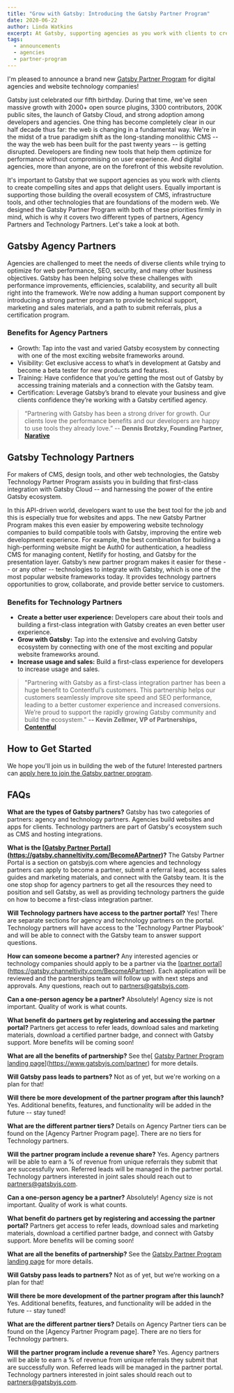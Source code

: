 ```yaml
---
title: "Grow with Gatsby: Introducing the Gatsby Partner Program"
date: 2020-06-22
author: Linda Watkins
excerpt: At Gatsby, supporting agencies as you work with clients to create compelling sites and apps that delight users is important to us. Equally important is supporting those building the overall ecosystem of CMS, infrastructure tools, and other technologies that form the foundations of today’s emerging modern web. Today we are inviting Agency Partners and Technology Partners to join our new Gatsby Partner Program, designed with both of these priorities firmly in mind.
tags:
  - announcements
  - agencies
  - partner-program
---
```

I'm pleased to announce a brand new [Gatsby Partner Program](https://www.gatsbyjs.com/partner) for digital agencies and website technology companies!

Gatsby just celebrated our fifth birthday. During that time, we've seen massive growth with 2000+ open source plugins, 3300 contributors, 200K public sites, the launch of Gatsby Cloud, and strong adoption among developers and agencies. One thing has become completely clear in our half decade thus far: the web is changing in a fundamental way. We're in the midst of a true paradigm shift as the long-standing monolithic CMS -- the way the web has been built for the past twenty years -- is getting disrupted. Developers are finding new tools that help them optimize for performance without compromising on user experience. And digital agencies, more than anyone, are on the forefront of this website revolution.

It's important to Gatsby that we support agencies as you work with clients to create compelling sites and apps that delight users. Equally important is supporting those building the overall ecosystem of CMS, infrastructure tools, and other technologies that are foundations of the modern web. We designed the Gatsby Partner Program with both of these priorities firmly in mind, which is why it covers two different types of partners, Agency Partners and Technology Partners. Let's take a look at both.

## Gatsby Agency Partners
Agencies are challenged to meet the needs of diverse clients while trying to optimize for web performance, SEO, security, and many other business objectives. Gatsby has been helping solve these challenges with performance improvements, efficiencies, scalability, and security all built right into the framework. We’re now adding a human support component by introducing a strong partner program to provide technical support, marketing and sales materials, and a path to submit referrals, plus a certification program.

### Benefits for Agency Partners 
- Growth: Tap into the vast and varied Gatsby ecosystem by connecting with one of the most exciting website frameworks around. 
- Visibility: Get exclusive access to what’s in development at Gatsby and become a beta tester for new products and features.
- Training: Have confidence that you’re getting the most out of Gatsby by accessing training materials and a connection with the Gatsby team. 
- Certification: Leverage Gatsby’s brand to elevate your business and give clients confidence they’re working with a Gatsby certified agency. 

> “Partnering with Gatsby has been a strong driver for growth. Our clients love the performance benefits and our developers are happy to use tools they already love.” 
-- __Dennis Brotzky, Founding Partner, [Narative](https://www.narative.co/)__

## Gatsby Technology Partners

For makers of CMS, design tools, and other web technologies, the Gatsby Technology Partner Program assists you in building that first-class integration with Gatsby Cloud -- and harnessing the power of the entire Gatsby ecosystem.

In this API-driven world, developers want to use the best tool for the job and this is especially true for websites and apps. The new Gatsby Partner Program makes this even easier by empowering website technology companies to build compatible tools with Gatsby, improving the entire web development experience. For example, the best combination for building a high-performing website might be Auth0 for authentication, a headless CMS for managing content, Netlify for hosting, and Gatsby for the presentation layer. Gatsby’s new partner program makes it easier for these -- or any other -- technologies to integrate with Gatsby, which is one of the most popular website frameworks today. It provides technology partners opportunities to grow, collaborate, and provide better service to customers. 

### Benefits for Technology Partners

- __Create a better user experience:__ Developers care about their tools and building a first-class integration with Gatsby creates an even better user experience.
- __Grow with Gatsby:__ Tap into the extensive and evolving Gatsby ecosystem by connecting with one of the most exciting and popular website frameworks around. 
- __Increase usage and sales:__ Build a first-class experience for developers to increase usage and sales. 

> "Partnering with Gatsby as a first-class integration partner has been a huge benefit to Contentful’s customers. This partnership helps our customers seamlessly improve site speed and SEO performance, leading to a better customer experience and increased conversions. We’re proud to support the rapidly growing Gatsby community and build the ecosystem." 
__-- Kevin Zellmer, VP of Partnerships, [Contentful](https://www.contentful.com/)__
## How to Get Started
We hope you'll join us in building the web of the future! Interested partners can [apply here to join the Gatsby partner program](https://www.gatsbyjs.com/partner).

## FAQs
__What are the types of Gatsby partners?__
Gatsby has two categories of partners: agency and technology partners. Agencies build websites and apps for clients. Technology partners are part of Gatsby's ecosystem such as CMS and hosting integrations.

__What is the [[Gatsby Partner Portal](https://gatsby.channeltivity.com/BecomeAPartner)](https://gatsby.channeltivity.com/BecomeAPartner)?__
The Gatsby Partner Portal is a section on gatsbyjs.com where agencies and technology partners can apply to become a partner, submit a referral lead, access sales guides and marketing materials, and connect with the Gatsby team. It is the one stop shop for agency partners to get all the resources they need to position and sell Gatsby, as well as providing technology partners the guide on how to become a first-class integration partner.

__Will Technology partners have access to the partner portal?__
Yes! There are separate sections for agency and technology partners on the portal. Technology partners will have access to the 'Technology Partner Playbook' and will be able to connect with the Gatsby team to answer support questions.

__How can someone become a partner?__
Any interested agencies or technology companies should apply to be a partner via the [[partner portal](https://gatsby.channeltivity.com/BecomeAPartner)](https://gatsby.channeltivity.com/BecomeAPartner). Each application will be reviewed and the partnerships team will follow up with next steps and approvals. Any questions, reach out to partners@gatsbyjs.com.

__Can a one-person agency be a partner?__
Absolutely! Agency size is not important. Quality of work is what counts.

__What benefit do partners get by registering and accessing the partner portal?__
Partners get access to refer leads, download sales and marketing materials, download a certified partner badge, and connect with Gatsby support. More benefits will be coming soon!

__What are all the benefits of partnership?__
See the[ [Gatsby Partner Program landing page](https://www.gatsbyjs.com/partner)](https://www.gatsbyjs.com/partner) for more details.

__Will Gatsby pass leads to partners?__
Not as of yet, but we're working on a plan for that!

__Will there be more development of the partner program after this launch?__
Yes. Additional benefits, features, and functionality will be added in the future -- stay tuned!

__What are the different partner tiers?__
Details on Agency Partner tiers can be found on the [Agency Partner Program page]. There are no tiers for Technology partners.

__Will the partner program include a revenue share?__
Yes. Agency partners will be able to earn a % of revenue from unique referrals they submit that are successfully won. Referred leads will be managed in the partner portal. Technology partners interested in joint sales should reach out to <partners@gatsbyjs.com>.

__Can a one-person agency be a partner?__
Absolutely! Agency size is not important. Quality of work is what counts.

__What benefit do partners get by registering and accessing the partner portal?__
Partners get access to refer leads, download sales and marketing materials, download a certified partner badge, and connect with Gatsby support. More benefits will be coming soon!

__What are all the benefits of partnership?__
See the [Gatsby Partner Program landing page](https://www.gatsbyjs.com/partner) for more details. 

__Will Gatsby pass leads to partners?__
Not as of yet, but we’re working on a plan for that!

__Will there be more development of the partner program after this launch?__
Yes. Additional benefits, features, and functionality will be added in the future -- stay tuned!

__What are the different partner tiers?__
Details on Agency Partner tiers can be found on the [Agency Partner Program page]. There are no tiers for Technology partners.

__Will the partner program include a revenue share?__
Yes. Agency partners will be able to earn a % of revenue from unique referrals they submit that are successfully won. Referred leads will be managed in the partner portal. Technology partners interested in joint sales should reach out to partners@gatsbyjs.com. 
